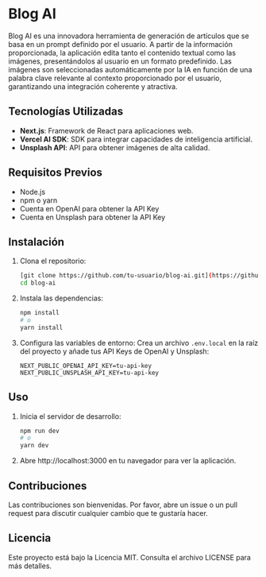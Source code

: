 # Blog AI

Blog AI es una innovadora herramienta de generación de artículos que se basa en un prompt definido por el usuario. A partir de la información proporcionada, la aplicación edita tanto el contenido textual como las imágenes, presentándolos al usuario en un formato predefinido. Las imágenes son seleccionadas automáticamente por la IA en función de una palabra clave relevante al contexto proporcionado por el usuario, garantizando una integración coherente y atractiva.

## Tecnologías Utilizadas

- **Next.js**: Framework de React para aplicaciones web.
- **Vercel AI SDK**: SDK para integrar capacidades de inteligencia artificial.
- **Unsplash API**: API para obtener imágenes de alta calidad.

## Requisitos Previos

- Node.js
- npm o yarn
- Cuenta en OpenAI para obtener la API Key
- Cuenta en Unsplash para obtener la API Key

## Instalación

1. Clona el repositorio:
    ```bash
    [git clone https://github.com/tu-usuario/blog-ai.git](https://github.com/theone89/blog-ai)
    cd blog-ai
    ```

2. Instala las dependencias:
    ```bash
    npm install
    # o
    yarn install
    ```

3. Configura las variables de entorno:
    Crea un archivo `.env.local` en la raíz del proyecto y añade tus API Keys de OpenAI y Unsplash:
    ```env
    NEXT_PUBLIC_OPENAI_API_KEY=tu-api-key
    NEXT_PUBLIC_UNSPLASH_API_KEY=tu-api-key
    ```

## Uso

1. Inicia el servidor de desarrollo:
    ```bash
    npm run dev
    # o
    yarn dev
    ```

2. Abre http://localhost:3000 en tu navegador para ver la aplicación.

## Contribuciones

Las contribuciones son bienvenidas. Por favor, abre un issue o un pull request para discutir cualquier cambio que te gustaría hacer.

## Licencia

Este proyecto está bajo la Licencia MIT. Consulta el archivo LICENSE para más detalles.
